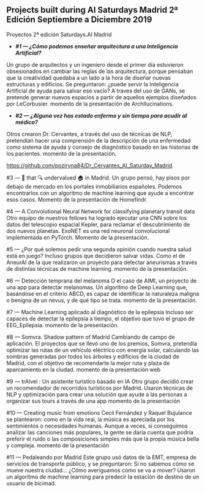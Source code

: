## Projects built during AI Saturdays Madrid 2ª Edición Septiembre a Diciembre 2019

Proyectos 2ª edición Saturdays.AI Madrid

+ ***#1 — ¿Cómo podemos enseñar arquitectura a una Inteligencia Artificial?***

Un grupo de arquitectos y un ingeniero desde el primer día estuvieron obsesionados en cambiar las reglas de las arquitectura, porque pensaban que la creatividad quedaba a un lado a la hora de diseñar nuevas estructuras y edificios. Se preguntaron: ¿puede servir la Inteligencia Artificial de ayuda para salvar ese vacío? A traves del uso de GANs, se pretende generar nuevos espacios a partir de aquellos ejemplos diseñados por LeCorbusier.
momento de la presentación de ArchIlucinations.

+ ***#2 — ¿Alguna vez has estado enfermo y sin tiempo para acudir al médico?***

Otros crearon Dr. Cervantes, a través del uso de técnicas de NLP, pretendían hacer una comprensión de la descripción de una enfermedad como sistema de ayuda y consejo de diagnóstico basado en las historias de los pacientes.
momento de la presentación.

https://github.com/poziryna84/Dr_Cervantes_AI_Saturday_Madrid

#3 — 🤖 that 🔍 undervalued 🏠 in Madrid.
Un grupo pensó, hay pisos por debajo de mercado en los portales inmobiliarios españoles. Podemos encontrarlos con un algoritmo de machine learning que ayude a encontrar esos casos.
Momento de la presentación de Homefindr.

#4 — A Convolutional Neural Network for classifying planetary transit data
Otro equipo de nuestros fellows ha logrado ejecutar una CNN sobre los datos del telescopio espacial Kepler, para reclamar el descubrimiento de dos nuevos planetas. ExoNET es una red neuronal convolucional implementada en PyTorch.
Momento de la presentación.

#5 — ¿Por qué solemos pedir una segunda opinión cuando nuestra salud está en juego?
Incluso grupos que decidieron salvar vidas. Como el de AneurAI de la que realizaron un proyecto para detectar aneurismas a través de distintas técnicas de machine learning.
momento de la presentación.

#6 — Detección temprana del melanoma
O el caso de AIMI, un proyecto de una app para detectar melanomas. Un algoritmo de Deep Learning que, basándose en el criterio ABCD, es capaz de identificar la naturaleza maligna o benigna de un nevus, y de qué tipo se trata.
momento de la presentación.

#7 — Machine Learning aplicado al diagnóstico de la epilepsia
Incluso ser capaces de detectar la epilepsia a tiempo, el objetivo que tuvo el grupo de EEG_Epilepsia.
momento de la presentación.

#8 — Somvra. Shadow pattern of Madrid
Cambiando de campo de aplicación. El proyectos que se llevó uno de los premios, Somvra, pretendía optimizar las rutas de un vehículo eléctrico con energía solar, calculando las sombras generadas por todos los árboles y edificios de la ciudad de Madrid, con el objetivo de recomendarte la mejor ruta y plaza de aparcamiento en la ciudad.
momento de la presentación
web

#9 — trAIvel : Un asistente turístico basado en IA
Otro grupo decidió crear un recomendador de recorridos turísticos por Madrid. Usaron técnicas de NLP y optimización para crear una solución que ayude a las personas a organizar sus tours a través de una app
momento de la presentación

#10 — Creating music from emotions
Cecil Fernández y Raquel Bujulance se plantearon: como en la vida real, la música es apreciada por los sentimientos o necesidades humanas. Aunque a veces, si conseguimos analizar las canciones más populares, la gente se daría cuenta que podría preferir el ruido o las composiciones simples más que la propia música bella y compleja.
momento de la presentación

#11 — Pedaleando por Madrid
Este grupo usó datos de la EMT, empresa de servicios de transporte público, y se preguntaron: Si no sabemos cómo se mueve nuestra ciudad… ¿Cómo averiguamos cómo se va a mover?
Usaron un algoritmo de machine learning para predecir la estación de destino de un usuario de bicimad.

